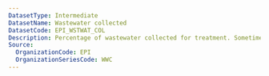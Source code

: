 ```yaml
---
DatasetType: Intermediate
DatasetName: Wastewater collected
DatasetCode: EPI_WSTWAT_COL
Description: Percentage of wastewater collected for treatment. Sometimes measured as the percentage of the population connected to urban or independent wastewater treatment facilities.
Source:
  OrganizationCode: EPI
  OrganizationSeriesCode: WWC
---
```

